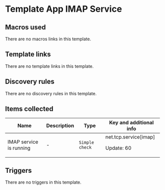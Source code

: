 # Template App IMAP Service

## Macros used

There are no macros links in this template.

## Template links

There are no template links in this template.

## Discovery rules

There are no discovery rules in this template.

## Items collected

|Name|Description|Type|Key and additional info|
|----|-----------|----|----|
|IMAP service is running|<p>-</p>|`Simple check`|net.tcp.service[imap]<p>Update: 60</p>|
## Triggers

There are no triggers in this template.


